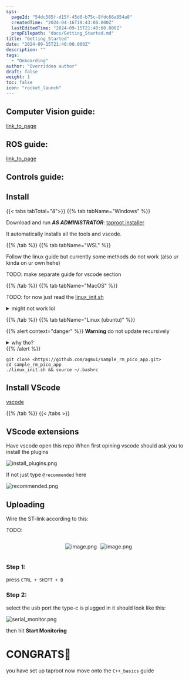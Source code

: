 ```yaml
---
sys:
  pageId: "54dc585f-d15f-45d0-b75c-8fdc66a854a8"
  createdTime: "2024-04-16T19:43:00.000Z"
  lastEditedTime: "2024-09-15T21:40:00.000Z"
  propFilepath: "docs/Getting_Started.md"
title: "Getting_Started"
date: "2024-09-15T21:40:00.000Z"
description: ""
tags:
  - "Onboarding"
author: "Overridden author"
draft: false
weight: 1
toc: false
icon: "rocket_launch"
---
```


## Computer Vision guide:

[link_to_page](86d45bc0-388b-4d26-8848-44f255f73d0e)

## ROS guide:

[link_to_page](3c76c1de-ec8f-46d6-8b0a-294005edc2d5)

## Controls guide:

## Install

{{< tabs tabTotal="4">}}
{{% tab tabName="Windows" %}}

Download and run _**AS ADMINISTRATOR**_: [taproot installer](https://github.com/Thornbots/TeachingFreshies/releases/tag/1.0)

It automatically installs all the tools and vscode.

{{% /tab %}}
{{% tab tabName="WSL" %}}

Follow the linux guide but currently some methods do not work (also ur kinda on ur own hehe)

TODO: make separate guide for vscode section

{{% /tab %}}
{{% tab tabName="MacOS" %}}

TODO: for now just read the [linux_init.sh](https://github.com/agmui/sample_rm_pico_app/blob/main/linux_init.sh)

<details>
<summary>might not work lol</summary>

`brew install libusb pkg-config`

Next install: [vscode](https://code.visualstudio.com/Download)

</details>

{{% /tab %}}
{{% tab tabName="Linux (ubuntu)" %}}

{{% alert context="danger" %}}
**Warning** do not update recursively
<details>
<summary>why tho?</summary>
There are some submodules that may go on for a while (like tinyusb) and I highly
recommend you don't need to get them.
If you want to see what submodules I update just look in `linux_init.sh`
</details>
{{% /alert %}}

```shell
git clone <https://github.com/agmui/sample_rm_pico_app.git>
cd sample_rm_pico_app
./linux_init.sh && source ~/.bashrc
```

## Install VScode

[vscode](https://code.visualstudio.com/Download)

{{% /tab %}}
{{< /tabs >}}

## VScode extensions

Have vscode open this repo
When first opining vscode should ask you to install the plugins

![install_plugins.png](https://prod-files-secure.s3.us-west-2.amazonaws.com/d518164a-d88e-44d1-a4ee-3adb3bd8bce0/89bd30f0-1825-4e77-867b-0a41ce370880/install_plugins.png?X-Amz-Algorithm=AWS4-HMAC-SHA256&X-Amz-Content-Sha256=UNSIGNED-PAYLOAD&X-Amz-Credential=ASIAZI2LB466SSY2I5XK%2F20250328%2Fus-west-2%2Fs3%2Faws4_request&X-Amz-Date=20250328T003808Z&X-Amz-Expires=3600&X-Amz-Security-Token=IQoJb3JpZ2luX2VjEOn%2F%2F%2F%2F%2F%2F%2F%2F%2F%2FwEaCXVzLXdlc3QtMiJHMEUCICk2KAfT9%2F5K3Tf31ODnQ5Z0g%2BZCC5m18sKhk5OskynwAiEA%2BJnnkz8qBmNAr8C6jiIiAOgKZec3SabBJBI0rR%2FeC%2BAq%2FwMIUhAAGgw2Mzc0MjMxODM4MDUiDPs3u0FlAqBVKFa3RCrcA%2FPhUOuCCfAJQV2DC5550o%2FufmpUYBVMddKNUWDhf%2B7KrmwVaUueUVk6RXm0nrXYpew2LVHMJR6a0YO64%2FRMtKO4kbOzzQI7EUOjbwmzjPRPlQQih4jdqE89fssex5aIBQWCDDiJ0QwIT%2BXzoxkqARQ5AgiahQteNq6Hl5uP7RBlhlbxs542VtoDDaKXstWS%2B1tmuKpf2Xr0yh4xcpQcoUMb8wScGsuyD%2BpqtGjfPru8fJnNrJWfuxLXAla74N0sH7OU%2FctQ8BeJPXOaARJ%2BMa%2FHWzl3lgdbLJ9qbMuLeWZCiibcw3muot7nwznPzeEK2K8Qtpbn8ItGN7OwmjRV1LMP1WrChX7lNcRXlmC0eOKnau%2F2l6GFtJFR3ng9nngUukVnNPJx07tPpkRoFQuzlnWO9Eg%2BTELmoYhKjbEUX2IBKchynEOPFnhM9BDFKOy51Z%2Bsjycyxi%2FQcr%2FVwtaf7QJYOFxhzDzMQN74fG41bL%2Bx1LNLNNKDkF66p2DC8T27FLCFGTexFeISj%2F0762eYRkcOPcLljrOe8MlR5%2BEzO8eRIDx3RvhM56Gal6TE6JMErVC6FB5w7cjIgCNj9j1v975rqJwe5vGFkd%2BLgzIJkw%2FI0%2FZ6lHuklAOSW00NMNLbl78GOqUBZlVFyKlIvO3EDDupN9sDjrhwhSv9HfeDyS2vsCb1OT1CDe5brNHGuZJISL%2BWUmQlsRg6huSv8AK4viH4YFXYAUcvemfDhEcmer84ittV6W9iDohBGHXSeOkEvUBdRMrIRkVKZ9Z0kUwQjWsVghf38s9sfrHKNS5YOXSuUqD9nAHZHHCVS4mJmV51qojsTe9IiDAiJd8HoU0mrgrCilMfL%2FuCBdOy&X-Amz-Signature=45df329d83efd6aadcd6a7a7c62f7adbf19e977307d8e88b3033eaa51a72c971&X-Amz-SignedHeaders=host&x-id=GetObject)

If not just type `@recommended` here  

![recommended.png](https://prod-files-secure.s3.us-west-2.amazonaws.com/d518164a-d88e-44d1-a4ee-3adb3bd8bce0/61e661e9-5d85-4dfc-be0d-8d2097a5e793/recommended.png?X-Amz-Algorithm=AWS4-HMAC-SHA256&X-Amz-Content-Sha256=UNSIGNED-PAYLOAD&X-Amz-Credential=ASIAZI2LB466SSY2I5XK%2F20250328%2Fus-west-2%2Fs3%2Faws4_request&X-Amz-Date=20250328T003808Z&X-Amz-Expires=3600&X-Amz-Security-Token=IQoJb3JpZ2luX2VjEOn%2F%2F%2F%2F%2F%2F%2F%2F%2F%2FwEaCXVzLXdlc3QtMiJHMEUCICk2KAfT9%2F5K3Tf31ODnQ5Z0g%2BZCC5m18sKhk5OskynwAiEA%2BJnnkz8qBmNAr8C6jiIiAOgKZec3SabBJBI0rR%2FeC%2BAq%2FwMIUhAAGgw2Mzc0MjMxODM4MDUiDPs3u0FlAqBVKFa3RCrcA%2FPhUOuCCfAJQV2DC5550o%2FufmpUYBVMddKNUWDhf%2B7KrmwVaUueUVk6RXm0nrXYpew2LVHMJR6a0YO64%2FRMtKO4kbOzzQI7EUOjbwmzjPRPlQQih4jdqE89fssex5aIBQWCDDiJ0QwIT%2BXzoxkqARQ5AgiahQteNq6Hl5uP7RBlhlbxs542VtoDDaKXstWS%2B1tmuKpf2Xr0yh4xcpQcoUMb8wScGsuyD%2BpqtGjfPru8fJnNrJWfuxLXAla74N0sH7OU%2FctQ8BeJPXOaARJ%2BMa%2FHWzl3lgdbLJ9qbMuLeWZCiibcw3muot7nwznPzeEK2K8Qtpbn8ItGN7OwmjRV1LMP1WrChX7lNcRXlmC0eOKnau%2F2l6GFtJFR3ng9nngUukVnNPJx07tPpkRoFQuzlnWO9Eg%2BTELmoYhKjbEUX2IBKchynEOPFnhM9BDFKOy51Z%2Bsjycyxi%2FQcr%2FVwtaf7QJYOFxhzDzMQN74fG41bL%2Bx1LNLNNKDkF66p2DC8T27FLCFGTexFeISj%2F0762eYRkcOPcLljrOe8MlR5%2BEzO8eRIDx3RvhM56Gal6TE6JMErVC6FB5w7cjIgCNj9j1v975rqJwe5vGFkd%2BLgzIJkw%2FI0%2FZ6lHuklAOSW00NMNLbl78GOqUBZlVFyKlIvO3EDDupN9sDjrhwhSv9HfeDyS2vsCb1OT1CDe5brNHGuZJISL%2BWUmQlsRg6huSv8AK4viH4YFXYAUcvemfDhEcmer84ittV6W9iDohBGHXSeOkEvUBdRMrIRkVKZ9Z0kUwQjWsVghf38s9sfrHKNS5YOXSuUqD9nAHZHHCVS4mJmV51qojsTe9IiDAiJd8HoU0mrgrCilMfL%2FuCBdOy&X-Amz-Signature=d236fc41b3594d77f00145f09a00fd2e4fd06fe920ecc78d162558931aa65389&X-Amz-SignedHeaders=host&x-id=GetObject)

## Uploading

Wire the ST-link according to this:

TODO:

<div style="display: flex;flex-direction: row; column-gap:10px; max-width: 630px;justify-content: center;">
<div>

![image.png](https://prod-files-secure.s3.us-west-2.amazonaws.com/d518164a-d88e-44d1-a4ee-3adb3bd8bce0/210ecb78-1116-4d7b-b9b7-2292f66fa2c2/image.png?X-Amz-Algorithm=AWS4-HMAC-SHA256&X-Amz-Content-Sha256=UNSIGNED-PAYLOAD&X-Amz-Credential=ASIAZI2LB466UEJFAJS6%2F20250328%2Fus-west-2%2Fs3%2Faws4_request&X-Amz-Date=20250328T003813Z&X-Amz-Expires=3600&X-Amz-Security-Token=IQoJb3JpZ2luX2VjEOn%2F%2F%2F%2F%2F%2F%2F%2F%2F%2FwEaCXVzLXdlc3QtMiJHMEUCIQDrrhMkYEPNof8CZ0etv9yzVNOH1poh7aRZDgFhqwKTJAIgDIFhNkq9AsqHTlkaP2Q0PpOEOHYhtjTq7vYuo6LbOJwq%2FwMIUhAAGgw2Mzc0MjMxODM4MDUiDPW0LSdYM1xTc8RdnyrcA3x9Jbj1WuVSEFLHmJZH2By5g4gUxFfunLxbF0kh3UPkDyuMazPzsAW3P6M4I74YSDDnKJq0sE1%2B6Dnj6%2FPAfFTcT%2FAGwGQZMBJ%2BykIJ5Sh7xyU1mRlfOQCpQNy0jFGxG%2BlTe16dzwyUmMuB1rx4rxV2witJG665NDjSwH7%2FLZ1Mxd7HGKrLhDER%2BR2wtBEZIHcnxrxhlI4LNShJWy2zyYA%2F4l9YKLmjvjzUCK0OoAqhI6QDrAyAqk3HZQwcEiSBtSVkXbn4lFGdx27bTAgBOULJ44ABYCethqCG8vAifotMBkrLROkjonDid0FqxA6cMVZ9FyYtiu7pVN6HTg40TmspZEIIt2Bu8ygpUosdDDt3ZDAvYwRpWSl4a0Dggnw7QSaYzXydbtmD9AJt8RfaArtNHqA31tmdqcPXCUPrw0TT45HGua2pdVAvQ9jZJb8WT8XGvASThDhtx%2BuOq%2BSGPeumdWxfsXArD%2FN1szF1VsOjRbMt8Ng2NQA%2B47l82xytZoOZiVk%2BeokJ3TPr07LksbfDq0w2NBe%2BUGQWa63ZaMFO%2BAGfcDNQvJub8t4q%2BKN%2FsK%2B0Z63TT%2B90yzpAiQBmedrBQ5qKB4g4Ma%2BdfIzAdsv%2BuHEZ57iv%2BKVi0OFoMJrcl78GOqUBKiBfeXM2LdHATUKR02rKf50pHKm5iX19mXyUwx7QGqALpnsCTkGvvfMzaTj9CE68xA9bxEXH5Cbx%2BRB5NYjhsSeNy6E%2BurzJiJEd%2FXG1tXARL29hresMqdBoqvMFw2gMiGZ6VL9XdxD7kqcxWKDBd7ZYd0mhI7o4EiPuFLQbBTVLeQOmo%2Bv2nBPqUVpJpOGIGGWlw7NM8PzHI3ysI%2Fwni7F9y3Pa&X-Amz-Signature=7c1b330aae2f2764ace98d88afdb651ff342b354c2dcd06abcb7fab5f542b1dc&X-Amz-SignedHeaders=host&x-id=GetObject)

</div>
<div>

![image.png](https://prod-files-secure.s3.us-west-2.amazonaws.com/d518164a-d88e-44d1-a4ee-3adb3bd8bce0/33a0fd0f-8ca6-4a86-8e09-26e95ded1fff/image.png?X-Amz-Algorithm=AWS4-HMAC-SHA256&X-Amz-Content-Sha256=UNSIGNED-PAYLOAD&X-Amz-Credential=ASIAZI2LB466ZLGCHVMX%2F20250328%2Fus-west-2%2Fs3%2Faws4_request&X-Amz-Date=20250328T003814Z&X-Amz-Expires=3600&X-Amz-Security-Token=IQoJb3JpZ2luX2VjEOn%2F%2F%2F%2F%2F%2F%2F%2F%2F%2FwEaCXVzLXdlc3QtMiJIMEYCIQDy9AzWIgDdZsiBUS2nE8vG7ryZRjg6dwFc4Ejx9IR%2B0wIhANBvoZ6E610kdPiIec0H5l5mNe2lpgZrovvvXBq%2FT3l9Kv8DCFIQABoMNjM3NDIzMTgzODA1Igzc2ebABvxc%2FT29ytgq3AMouNWpBgtaHUb7XLqRZV%2BfTtSiPJkK2GMrl7SfUdhWfZaaoecN9y1QAeipZ7dSq48UAoMn7Szq5kTu3OHc72s8D58O59AmwEifKtLDaE3cmfrB%2BapCUmMVmLPxBQWfB9k08Gs9hXh3hnQKlx9h8D4oEXNgpObL0oc91DzPT6f5G7xEpJAy40d2%2BeUPfhNxkDfdYupNjAkmKyGr22Ozf4Gn9cLBuFLTv2JpjafNp1aEsP1TPJ%2FV6wG2VC%2F4oIhz8IyZDqKlDirs6935%2B4bp9F6dlzAfsx8kQmZDdbWWDVzHeeAnixGLb%2FeWeQphLZx1AOU86rD7KqKevwLqshDdens%2FgQBNs%2B6YiGvmRJGQgQse5ILZWX4BgIyfNbSdbFRABfjx2ddtl7AWG2Gi3sHqoCiDTHZ374OFG6JLo9fRob7ltB%2BAgBGqLslrZcXDzVoiybc3i%2B2HT6vLqKkQy9mbuukxMGiOl6IooqkN5Ztn0%2BUO7VqnJM2JtHfrjVHoY%2Fc%2Fu55EgGxkp%2BGJHEsVDgobbxKF6aHqUOm4O5twRletJxGwBNiFF3HjjkSVO42MpIHKVbJ2mNqI%2F8KdAB1jXjhbvQJ9oSo0B2vhjvMoFrq0Lgk8NJfb20hng73qVKe2iDDS25e%2FBjqkARVKd8NikdFHJXWlgYvm7rQ7VC%2F9Jp9UqmJeISmD2ANbPl9o0ojpD%2B5Yrpz7wgUTYa0xxlDEEbWKnDU4YCZGYS1ddY0bV22cHvixmzkn16biTv3IYTovyU3frHbE8TaKsf4pmB3dL9pOShWOoBrnFhQCnj8Zc0aYDATRurgX9U58jXGdePgbqOknXnEnRAaeTLmk18VK0lLBrAN7j2ub1NdFp68m&X-Amz-Signature=8f18044faf432c44f8e09dedc772531fc729c6bf6eabf1bc24c1c5bce04de608&X-Amz-SignedHeaders=host&x-id=GetObject)

</div>
</div>

### Step 1:

press `CTRL + SHIFT + B`

### Step 2:

select the usb port the type-c is plugged in it should look like this:

![serial_monitor.png](https://prod-files-secure.s3.us-west-2.amazonaws.com/d518164a-d88e-44d1-a4ee-3adb3bd8bce0/f03f4774-05d4-4393-b6a0-d5efb6d315ab/serial_monitor.png?X-Amz-Algorithm=AWS4-HMAC-SHA256&X-Amz-Content-Sha256=UNSIGNED-PAYLOAD&X-Amz-Credential=ASIAZI2LB466SSY2I5XK%2F20250328%2Fus-west-2%2Fs3%2Faws4_request&X-Amz-Date=20250328T003808Z&X-Amz-Expires=3600&X-Amz-Security-Token=IQoJb3JpZ2luX2VjEOn%2F%2F%2F%2F%2F%2F%2F%2F%2F%2FwEaCXVzLXdlc3QtMiJHMEUCICk2KAfT9%2F5K3Tf31ODnQ5Z0g%2BZCC5m18sKhk5OskynwAiEA%2BJnnkz8qBmNAr8C6jiIiAOgKZec3SabBJBI0rR%2FeC%2BAq%2FwMIUhAAGgw2Mzc0MjMxODM4MDUiDPs3u0FlAqBVKFa3RCrcA%2FPhUOuCCfAJQV2DC5550o%2FufmpUYBVMddKNUWDhf%2B7KrmwVaUueUVk6RXm0nrXYpew2LVHMJR6a0YO64%2FRMtKO4kbOzzQI7EUOjbwmzjPRPlQQih4jdqE89fssex5aIBQWCDDiJ0QwIT%2BXzoxkqARQ5AgiahQteNq6Hl5uP7RBlhlbxs542VtoDDaKXstWS%2B1tmuKpf2Xr0yh4xcpQcoUMb8wScGsuyD%2BpqtGjfPru8fJnNrJWfuxLXAla74N0sH7OU%2FctQ8BeJPXOaARJ%2BMa%2FHWzl3lgdbLJ9qbMuLeWZCiibcw3muot7nwznPzeEK2K8Qtpbn8ItGN7OwmjRV1LMP1WrChX7lNcRXlmC0eOKnau%2F2l6GFtJFR3ng9nngUukVnNPJx07tPpkRoFQuzlnWO9Eg%2BTELmoYhKjbEUX2IBKchynEOPFnhM9BDFKOy51Z%2Bsjycyxi%2FQcr%2FVwtaf7QJYOFxhzDzMQN74fG41bL%2Bx1LNLNNKDkF66p2DC8T27FLCFGTexFeISj%2F0762eYRkcOPcLljrOe8MlR5%2BEzO8eRIDx3RvhM56Gal6TE6JMErVC6FB5w7cjIgCNj9j1v975rqJwe5vGFkd%2BLgzIJkw%2FI0%2FZ6lHuklAOSW00NMNLbl78GOqUBZlVFyKlIvO3EDDupN9sDjrhwhSv9HfeDyS2vsCb1OT1CDe5brNHGuZJISL%2BWUmQlsRg6huSv8AK4viH4YFXYAUcvemfDhEcmer84ittV6W9iDohBGHXSeOkEvUBdRMrIRkVKZ9Z0kUwQjWsVghf38s9sfrHKNS5YOXSuUqD9nAHZHHCVS4mJmV51qojsTe9IiDAiJd8HoU0mrgrCilMfL%2FuCBdOy&X-Amz-Signature=1dce6d46042689cfef3bd1cb3ea39b1bfe32692c8880659b5e0dae360f1c7463&X-Amz-SignedHeaders=host&x-id=GetObject)

then hit **Start Monitoring**

# CONGRATS🎉

you have set up taproot now move onto the `C++_basics` guide
